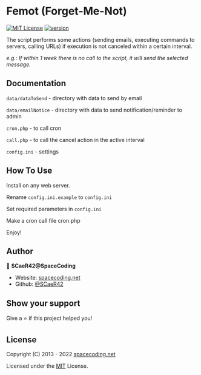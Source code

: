 # Femot (Forget-Me-Not)

[![MIT License](https://img.shields.io/badge/License-MIT-yellow.svg)](https://choosealicense.com/licenses/mit/) [![version](https://img.shields.io/badge/version-1.0-blue)](https://img.shields.io/badge/version-1.0-blue)

The script performs some actions (sending emails, executing commands to servers, calling URLs) if execution is not canceled within a certain interval.

*e.g.:
If within 1 week there is no call to the script, it will send the selected message.*

## Documentation

`data/dataToSend` - directory with data to send by email

`data/emailNotice` - directory with data to send notification/reminder to admin

`cron.php` - to call cron

`call.php` - to call the cancel action in the active interval

`config.ini` - settings

## How To Use

Install on any web server.

Rename `config.ini.example` to `config.ini`

Set required parameters in `config.ini`

Make a cron call file cron.php

Enjoy!

## Author

👤 **SCaeR42@SpaceCoding**

* Website: [spacecoding.net](https://spacecoding.net/)
* Github: [@SCaeR42](https://github.com/SCaeR42)

## Show your support

Give a ⭐️ if this project helped you!

## License

Copyright (C) 2013 - 2022 [spacecoding.net](https://spacecoding.net/)

Licensed under the [MIT](https://choosealicense.com/licenses/mit/) License.
